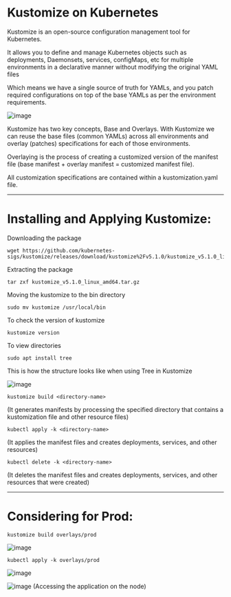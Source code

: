 #  Kustomize on Kubernetes

Kustomize is an open-source configuration management tool for Kubernetes.

It allows you to define and manage Kubernetes objects such as deployments, Daemonsets, services, configMaps, etc for multiple environments in a declarative manner without modifying the original YAML files

Which means we have a single source of truth for YAMLs, and you patch required configurations on top of the base YAMLs as per the environment requirements.

![image](https://github.com/Pavan-1997/K8s_Kustomize/assets/32020205/4d8ec4d4-3983-4dcf-85c2-382c45a700a2)

Kustomize has two key concepts, Base and Overlays. With Kustomize we can reuse the base files (common YAMLs) across all environments and overlay (patches) specifications for each of those environments.

Overlaying is the process of creating a customized version of the manifest file (base manifest + overlay manifest = customized manifest file).

All customization specifications are contained within a kustomization.yaml file.

---

# Installing and Applying Kustomize:

Downloading the package 
```
wget https://github.com/kubernetes-sigs/kustomize/releases/download/kustomize%2Fv5.1.0/kustomize_v5.1.0_linux_amd64.tar.gz 	
```
Extracting the package
```
tar zxf kustomize_v5.1.0_linux_amd64.tar.gz 	
```
Moving the kustomize to the bin directory 
```
sudo mv kustomize /usr/local/bin
```
To check the version of kustomize 
```
kustomize version 
```
To view directories
```
sudo apt install tree
```
This is  how the structure looks like when using Tree in  Kustomize

![image](https://github.com/Pavan-1997/K8s_Kustomize/assets/32020205/35e95d01-cad9-4f0b-a28a-ef1487870f58)


```
kustomize build <directory-name>
```
(It generates manifests by processing the specified directory that contains a kustomization file and other resource files)

```
kubectl apply -k <directory-name>
```
(It applies the manifest files and creates deployments, services, and other resources)

```
kubectl delete -k <directory-name>
```
(It deletes the manifest files and creates deployments, services, and other resources that were created)

---
# Considering for Prod:

```
kustomize build overlays/prod
```
![image](https://github.com/Pavan-1997/K8s_Kustomize/assets/32020205/1e083d93-624b-490a-89f8-0ad36315d4f3)


```
kubectl apply -k overlays/prod
```
![image](https://github.com/Pavan-1997/K8s_Kustomize/assets/32020205/44e509d2-e31a-46d7-a398-55e649b24366)

![image](https://github.com/Pavan-1997/K8s_Kustomize/assets/32020205/2b178eab-a699-49a7-9bf8-19aaa18e5737)
(Accessing the application on the node)
